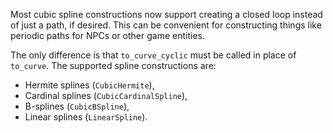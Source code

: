 <!-- Cyclic splines -->
<!-- https://github.com/bevyengine/bevy/pull/14106 -->

Most cubic spline constructions now support creating a closed loop instead of just
a path, if desired. This can be convenient for constructing things like periodic
paths for NPCs or other game entities.

The only difference is that `to_curve_cyclic` must be called in place of `to_curve`.
The supported spline constructions are:
- Hermite splines (`CubicHermite`),
- Cardinal splines (`CubicCardinalSpline`),
- B-splines (`CubicBSpline`),
- Linear splines (`LinearSpline`).

